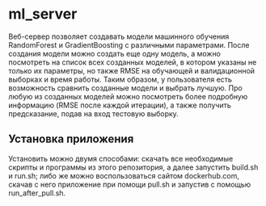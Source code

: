 # ml_server
Веб-сервер позволяет создавать модели машинного обучения RandomForest и GradientBoosting с различными параметрами. После создания модели можно создать еще одну модель, а можно посмотреть на список всех созданных моделей, в котором указаны не только их параметры, но также RMSE на обучающей и валидационной выборках и время работы. Таким образом, у пользователя есть возможность сравнить созданные модели и выбрать лучшую. Про любую из созданных моделей можно посмотреть более подробную информацию (RMSE после каждой итерации), а также получить предсказание, подав на вход тестовую выборку.

<h2>Установка приложения</h2>
Установить можно двумя способами: скачать все необходимые скрипты и программы из этого репозитория, а далее запустить build.sh и run.sh; либо же можно воспользоваться сайтом dockerhub.com, скачав с него приложение при помощи pull.sh и запустив с помощью run_after_pull.sh.
